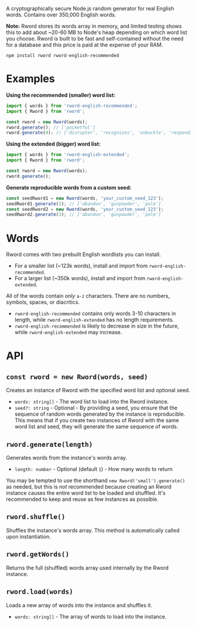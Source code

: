 A cryptographically secure Node.js random generator for real English words. Contains over 350,000 English words.

**Note:** Rword stores its words array in memory, and limited testing shows this to add about ~20-60 MB to Node's heap depending on which word list you choose. Rword is built to be fast and self-contained without the need for a database and this price is paid at the expense of your RAM.

```
npm install rword rword-english-recommended
```

# Examples

**Using the recommended (smaller) word list:**

```ts
import { words } from 'rword-english-recommended';
import { Rword } from 'rword';

const rword = new Rword(words);
rword.generate(); // ['pocketful']
rword.generate(4); // ['disrupter', 'recognizes', 'unbuckle', 'responding']
```

**Using the extended (bigger) word list:**

```ts
import { words } from 'rword-english-extended';
import { Rword } from 'rword';

const rword = new Rword(words);
rword.generate();
```

**Generate reproducible words from a custom seed:**

```ts
const seedRword1 = new Rword(words, 'your_custom_seed_123');
seedRword1.generate(3); // ['abandon', 'gunpowder', 'pole']
const seedRword2 = new Rword(words, 'your_custom_seed_123');
seedRword2.generate(3); // ['abandon', 'gunpowder', 'pole']
```

# Words

Rword comes with two prebuilt English wordlists you can install.

- For a smaller list (~123k words), install and import from `rword-english-recommended`.
- For a larger list (~350k words), install and import from `rword-english-extended`.

All of the words contain _only_ `a-z` characters. There are no numbers, symbols, spaces, or diacritics.

- `rword-english-recommended` contains only words 3-10 characters in length, while `rword-english-extended` has no length requirements.
- `rword-english-recommended` is likely to decrease in size in the future, while `rword-english-extended` may increase.

# API

## `const rword = new Rword(words, seed)`

Creates an instance of Rword with the specified word list and optional seed.

- `words: string[]` - The word list to load into the Rword instance.
- `seed?: string` - Optional - By providing a seed, you ensure that the sequence of random words generated by the instance is reproducible. This means that if you create two instances of Rword with the same word list and seed, they will generate the same sequence of words.

## `rword.generate(length)`

Generates words from the instance's words array.

- `length: number` - Optional (default `1`) - How many words to return

You may be tempted to use the shorthand `new Rword('small').generate()` as needed, but this is _not_ recommended because creating an Rword instance causes the entire word list to be loaded and shuffled. It's recommended to keep and reuse as few instances as possible.

## `rword.shuffle()`

Shuffles the instance's words array. This method is automatically called upon instantiation.

## `rword.getWords()`

Returns the full (shuffled) words array used internally by the Rword instance.

## `rword.load(words)`

Loads a new array of words into the instance and shuffles it.

- `words: string[]` - The array of words to load into the instance.
